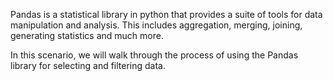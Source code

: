 Pandas is a statistical library in python that provides a suite of tools for data manipulation and analysis. This includes aggregation, merging, joining, generating statistics and much more. 
 
In this scenario, we will walk through the process of using the Pandas library for selecting and filtering data.

